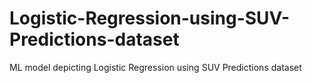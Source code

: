 # Logistic-Regression-using-SUV-Predictions-dataset
ML model depicting Logistic Regression using SUV Predictions dataset
